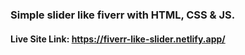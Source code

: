 ### Simple slider like fiverr with HTML, CSS & JS.

#### Live Site Link: https://fiverr-like-slider.netlify.app/

